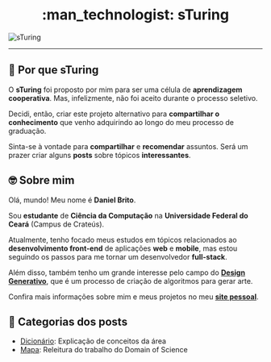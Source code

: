 <h1 align="center"> :man_technologist: sTuring</h1>

![sTuring](https://1.bp.blogspot.com/-XwSLh6qzYzE/X3fDxZ0GQiI/AAAAAAAAXJU/kQBvnImmscgJUa8oh8Fc_QURPK9wC_K0wCLcBGAsYHQ/s2048/NEW_COVER.png)

---

## :thinking: Por que sTuring

O **sTuring** foi proposto por mim para ser uma célula de **aprendizagem cooperativa**. Mas, infelizmente, não foi aceito durante o processo seletivo.

Decidi, então, criar este projeto alternativo para **compartilhar o conhecimento** que venho adquirindo ao longo do meu processo de graduação.

Sinta-se à vontade para **compartilhar** e **recomendar** assuntos. Será um prazer criar alguns **posts** sobre tópicos **interessantes**.


## :nerd_face: Sobre mim

Olá, mundo! Meu nome é **Daniel Brito**. 

Sou **estudante** de **Ciência da Computação** na **Universidade Federal do Ceará** (Campus de Crateús).

Atualmente, tenho focado meus estudos em tópicos relacionados ao **desenvolvimento front-end** de aplicações **web** e **mobile**, mas estou seguindo os passos para me tornar um desenvolvedor **full-stack**.

Além disso, também tenho um grande interesse pelo campo do **[Design Generativo](https://github.com/DanielBrito/generative-design)**, que é um processo de criação de algoritmos para gerar arte.

Confira mais informações sobre mim e meus projetos no meu **[site pessoal](https://danielbrito.github.io/)**.


## :bookmark: Categorias dos posts

- [Dicionário](https://github.com/DanielBrito/sturing/tree/master/Dicionario): Explicação de conceitos da área
- [Mapa](https://github.com/DanielBrito/sturing/tree/master/Mapa): Releitura do trabalho do Domain of Science
